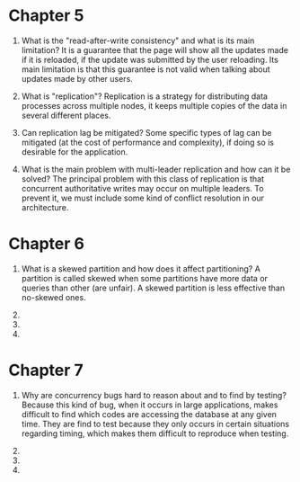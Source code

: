 # Chapter 5

1. What is the "read-after-write consistency" and what is its main limitation? It is a guarantee that the page will show all the updates made if it is reloaded, if the update was submitted by the user reloading. Its main limitation is that this guarantee is not valid when talking about updates made by other users.

2. What is "replication"?
Replication is a strategy for distributing data processes across multiple nodes, it keeps multiple copies of the data in several different places.

3. Can replication lag be mitigated?
Some specific types of lag can be mitigated (at the cost of performance and complexity), if doing so is desirable for the application.

4. What is the main problem with multi-leader replication and how can it be solved?
The principal problem with this class of replication is that concurrent authoritative writes may occur on multiple leaders.
To prevent it, we must include some kind of conflict resolution in our architecture.


# Chapter 6

1. What is a skewed partition and how does it affect partitioning? 
A partition is called skewed when some partitions have more data or queries than other (are unfair).
A skewed partition is less effective than no-skewed ones. 

2. 


3. 


4. 


# Chapter 7

1. Why are concurrency bugs hard to reason about and to find by testing? 
Because this kind of bug, when it occurs in large applications, makes difficult to find  which codes are accessing the database at any given time. 
They are find to test because they only occurs in certain situations regarding timing,  which makes them difficult to reproduce when testing.

2. 


3. 


4. 
